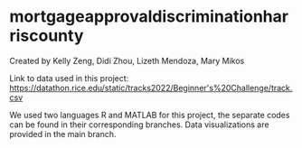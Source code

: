 # mortgageapprovaldiscriminationharriscounty
Created by Kelly Zeng, Didi Zhou, Lizeth Mendoza, Mary Mikos

Link to data used in this project:
https://datathon.rice.edu/static/tracks2022/Beginner's%20Challenge/track.csv

We used two languages R and MATLAB for this project, the separate codes can be found in their corresponding branches. Data visualizations are provided in the main branch.
